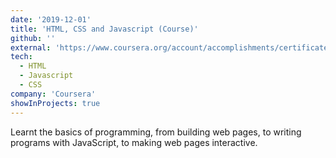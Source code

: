 ```yaml
---
date: '2019-12-01'
title: 'HTML, CSS and Javascript (Course)'
github: ''
external: 'https://www.coursera.org/account/accomplishments/certificate/6HWNT58UUKK3'
tech:
  - HTML
  - Javascript
  - CSS
company: 'Coursera'
showInProjects: true
---
```


Learnt the basics of programming, from building web pages, to writing programs with JavaScript, to making web pages interactive.
